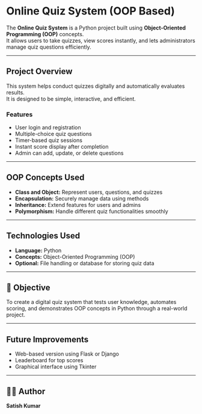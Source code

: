 
# Online Quiz System (OOP Based)

The **Online Quiz System** is a Python project built using **Object-Oriented Programming (OOP)** concepts.  
It allows users to take quizzes, view scores instantly, and lets administrators manage quiz questions efficiently.

---

##  Project Overview
This system helps conduct quizzes digitally and automatically evaluates results.  
It is designed to be simple, interactive, and efficient.

###  Features
-  User login and registration  
-  Multiple-choice quiz questions  
-  Timer-based quiz sessions  
-  Instant score display after completion  
-  Admin can add, update, or delete questions  

---

##  OOP Concepts Used
- **Class and Object:** Represent users, questions, and quizzes  
- **Encapsulation:** Securely manage data using methods  
- **Inheritance:** Extend features for users and admins  
- **Polymorphism:** Handle different quiz functionalities smoothly  

---

##  Technologies Used
- **Language:** Python  
- **Concepts:** Object-Oriented Programming (OOP)  
- **Optional:** File handling or database for storing quiz data  


---

## 🎯 Objective
To create a digital quiz system that tests user knowledge, automates scoring, and demonstrates OOP concepts in Python through a real-world project.

---

##  Future Improvements
-  Web-based version using Flask or Django  
-  Leaderboard for top scores  
-  Graphical interface using Tkinter  

---

## 🧑‍💻 Author
**Satish Kumar**


